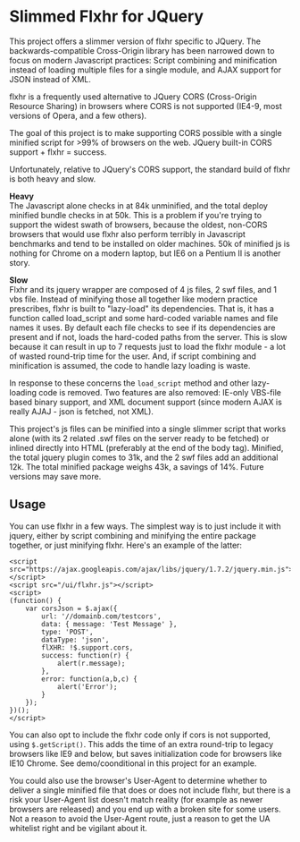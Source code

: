 # Slimmed Flxhr for JQuery #

This project offers a slimmer version of flxhr specific to JQuery. The backwards-compatible Cross-Origin library has been narrowed down to focus on modern Javascript practices: Script combining and minification instead of loading multiple files for a single module, and AJAX support for JSON instead of XML.

flxhr is a frequently used alternative to JQuery CORS (Cross-Origin Resource Sharing) in browsers where CORS is not supported (IE4-9, most versions of Opera, and a few others).

The goal of this project is to make supporting CORS possible with a single minified script for >99% of browsers on the web. JQuery built-in CORS support + flxhr = success.

Unfortunately, relative to JQuery's CORS support, the standard build of flxhr is both heavy and slow.

**Heavy**<br/>
The Javascript alone checks in at 84k unminified, and the total deploy minified bundle checks in at 50k. This is a problem if you're trying to support the widest swath of browsers, because the oldest, non-CORS browsers that would use flxhr also perform terribly in Javascript benchmarks and tend to be installed on older machines. 50k of minified js is nothing for Chrome on a modern laptop, but IE6 on a Pentium II is another story.

**Slow**<br/>
Flxhr and its jquery wrapper are composed of 4 js files, 2 swf files, and 1 vbs file. Instead of minifying those all together like modern practice prescribes, flxhr is built to "lazy-load" its dependencies. That is, it has a function called load_script and some hard-coded variable names and file names it uses. By default each file checks to see if its dependencies are present and if not, loads the hard-coded paths from the server. This is slow because it can result in up to 7 requests just to load the flxhr module - a lot of wasted round-trip time for the user. And, if script combining and minification is assumed, the code to handle lazy loading is waste.

In response to these concerns the `load_script` method and other lazy-loading code is removed. Two features are also removed: IE-only VBS-file based binary support, and XML document support (since modern AJAX is really AJAJ - json is fetched, not XML).

This project's js files can be minified into a single slimmer script that works alone (with its 2 related .swf files on the server ready to be fetched) or inlined directly into HTML (preferably at the end of the body tag). Minified, the total jquery plugin comes to 31k, and the 2 swf files add an additional 12k. The total minified package weighs 43k, a savings of 14%. Future versions may save more.

## Usage ##

You can use flxhr in a few ways. The simplest way is to just include it with jquery, either by script combining and minifying the entire package together, or just minifying flxhr. Here's an example of the latter:

    <script src="https://ajax.googleapis.com/ajax/libs/jquery/1.7.2/jquery.min.js"></script>
    <script src="/ui/flxhr.js"></script>
    <script>
    (function() {
		var corsJson = $.ajax({
			url: '//domainb.com/testcors',
			data: { message: 'Test Message' },
			type: 'POST',
			dataType: 'json',
			flXHR: !$.support.cors,
			success: function(r) {
				alert(r.message);
			},
			error: function(a,b,c) {
				alert('Error');
			}
		});
    })();
    </script>

You can also opt to include the flxhr code only if cors is not supported, using `$.getScript()`. This adds the time of an extra round-trip to legacy browsers like IE9 and below, but saves initialization code for browsers like IE10 Chrome. See demo/coonditional in this project for an example.

You could also use the browser's User-Agent to determine whether to deliver a single minified file that does or does not include flxhr, but there is a risk your User-Agent list doesn't match reality (for example as newer browsers are released) and you end up with a broken site for some users. Not a reason to avoid the User-Agent route, just a reason to get the UA whitelist right and be vigilant about it.

